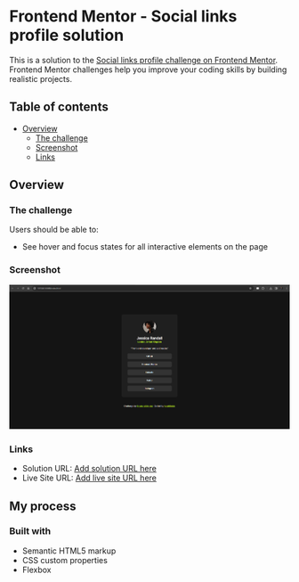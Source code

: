 # Frontend Mentor - Social links profile solution

This is a solution to the [Social links profile challenge on Frontend Mentor](https://www.frontendmentor.io/challenges/social-links-profile-UG32l9m6dQ). Frontend Mentor challenges help you improve your coding skills by building realistic projects. 

## Table of contents

- [Overview](#overview)
  - [The challenge](#the-challenge)
  - [Screenshot](#screenshot)
  - [Links](#links)


## Overview

### The challenge

Users should be able to:

- See hover and focus states for all interactive elements on the page

### Screenshot

![](/ss.png)

### Links

- Solution URL: [Add solution URL here](https://github.com/Nephilimist/Social-links-profile)
- Live Site URL: [Add live site URL here](https://nephilimist.github.io/Social-links-profile/)

## My process

### Built with

- Semantic HTML5 markup
- CSS custom properties
- Flexbox